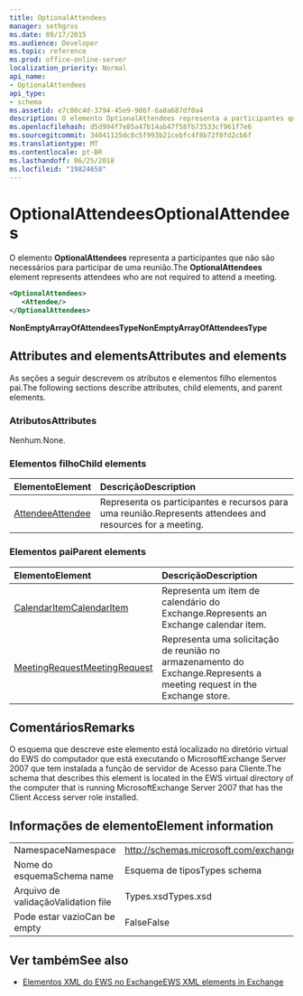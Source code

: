 ```yaml
---
title: OptionalAttendees
manager: sethgros
ms.date: 09/17/2015
ms.audience: Developer
ms.topic: reference
ms.prod: office-online-server
localization_priority: Normal
api_name:
- OptionalAttendees
api_type:
- schema
ms.assetid: e7c80c4d-3794-45e9-986f-6a8a687df0a4
description: O elemento OptionalAttendees representa a participantes que não são necessários para participar de uma reunião.
ms.openlocfilehash: d5d994f7e85a47b14ab47f58fb73533cf961f7e6
ms.sourcegitcommit: 34041125dc8c5f993b21cebfc4f8b72f0fd2cb6f
ms.translationtype: MT
ms.contentlocale: pt-BR
ms.lasthandoff: 06/25/2018
ms.locfileid: "19824658"
---
```

# <a name="optionalattendees"></a><span data-ttu-id="ec2e3-103">OptionalAttendees</span><span class="sxs-lookup"><span data-stu-id="ec2e3-103">OptionalAttendees</span></span>

<span data-ttu-id="ec2e3-104">O elemento **OptionalAttendees** representa a participantes que não são necessários para participar de uma reunião.</span><span class="sxs-lookup"><span data-stu-id="ec2e3-104">The **OptionalAttendees** element represents attendees who are not required to attend a meeting.</span></span> 
  
```xml
<OptionalAttendees>
   <Attendee/>
</OptionalAttendees>
```

 <span data-ttu-id="ec2e3-105">**NonEmptyArrayOfAttendeesType**</span><span class="sxs-lookup"><span data-stu-id="ec2e3-105">**NonEmptyArrayOfAttendeesType**</span></span>
## <a name="attributes-and-elements"></a><span data-ttu-id="ec2e3-106">Attributes and elements</span><span class="sxs-lookup"><span data-stu-id="ec2e3-106">Attributes and elements</span></span>

<span data-ttu-id="ec2e3-107">As seções a seguir descrevem os atributos e elementos filho elementos pai.</span><span class="sxs-lookup"><span data-stu-id="ec2e3-107">The following sections describe attributes, child elements, and parent elements.</span></span>
  
### <a name="attributes"></a><span data-ttu-id="ec2e3-108">Atributos</span><span class="sxs-lookup"><span data-stu-id="ec2e3-108">Attributes</span></span>

<span data-ttu-id="ec2e3-109">Nenhum.</span><span class="sxs-lookup"><span data-stu-id="ec2e3-109">None.</span></span>
  
### <a name="child-elements"></a><span data-ttu-id="ec2e3-110">Elementos filho</span><span class="sxs-lookup"><span data-stu-id="ec2e3-110">Child elements</span></span>

|<span data-ttu-id="ec2e3-111">**Elemento**</span><span class="sxs-lookup"><span data-stu-id="ec2e3-111">**Element**</span></span>|<span data-ttu-id="ec2e3-112">**Descrição**</span><span class="sxs-lookup"><span data-stu-id="ec2e3-112">**Description**</span></span>|
|:-----|:-----|
|[<span data-ttu-id="ec2e3-113">Attendee</span><span class="sxs-lookup"><span data-stu-id="ec2e3-113">Attendee</span></span>](attendee.md) <br/> |<span data-ttu-id="ec2e3-114">Representa os participantes e recursos para uma reunião.</span><span class="sxs-lookup"><span data-stu-id="ec2e3-114">Represents attendees and resources for a meeting.</span></span>  <br/> |
   
### <a name="parent-elements"></a><span data-ttu-id="ec2e3-115">Elementos pai</span><span class="sxs-lookup"><span data-stu-id="ec2e3-115">Parent elements</span></span>

|<span data-ttu-id="ec2e3-116">**Elemento**</span><span class="sxs-lookup"><span data-stu-id="ec2e3-116">**Element**</span></span>|<span data-ttu-id="ec2e3-117">**Descrição**</span><span class="sxs-lookup"><span data-stu-id="ec2e3-117">**Description**</span></span>|
|:-----|:-----|
|[<span data-ttu-id="ec2e3-118">CalendarItem</span><span class="sxs-lookup"><span data-stu-id="ec2e3-118">CalendarItem</span></span>](calendaritem.md) <br/> |<span data-ttu-id="ec2e3-119">Representa um item de calendário do Exchange.</span><span class="sxs-lookup"><span data-stu-id="ec2e3-119">Represents an Exchange calendar item.</span></span>  <br/> |
|[<span data-ttu-id="ec2e3-120">MeetingRequest</span><span class="sxs-lookup"><span data-stu-id="ec2e3-120">MeetingRequest</span></span>](meetingrequest.md) <br/> |<span data-ttu-id="ec2e3-121">Representa uma solicitação de reunião no armazenamento do Exchange.</span><span class="sxs-lookup"><span data-stu-id="ec2e3-121">Represents a meeting request in the Exchange store.</span></span>  <br/> |
   
## <a name="remarks"></a><span data-ttu-id="ec2e3-122">Comentários</span><span class="sxs-lookup"><span data-stu-id="ec2e3-122">Remarks</span></span>

<span data-ttu-id="ec2e3-123">O esquema que descreve este elemento está localizado no diretório virtual do EWS do computador que está executando o MicrosoftExchange Server 2007 que tem instalada a função de servidor de Acesso para Cliente.</span><span class="sxs-lookup"><span data-stu-id="ec2e3-123">The schema that describes this element is located in the EWS virtual directory of the computer that is running MicrosoftExchange Server 2007 that has the Client Access server role installed.</span></span>
  
## <a name="element-information"></a><span data-ttu-id="ec2e3-124">Informações de elemento</span><span class="sxs-lookup"><span data-stu-id="ec2e3-124">Element information</span></span>

|||
|:-----|:-----|
|<span data-ttu-id="ec2e3-125">Namespace</span><span class="sxs-lookup"><span data-stu-id="ec2e3-125">Namespace</span></span>  <br/> |http://schemas.microsoft.com/exchange/services/2006/types  <br/> |
|<span data-ttu-id="ec2e3-126">Nome do esquema</span><span class="sxs-lookup"><span data-stu-id="ec2e3-126">Schema name</span></span>  <br/> |<span data-ttu-id="ec2e3-127">Esquema de tipos</span><span class="sxs-lookup"><span data-stu-id="ec2e3-127">Types schema</span></span>  <br/> |
|<span data-ttu-id="ec2e3-128">Arquivo de validação</span><span class="sxs-lookup"><span data-stu-id="ec2e3-128">Validation file</span></span>  <br/> |<span data-ttu-id="ec2e3-129">Types.xsd</span><span class="sxs-lookup"><span data-stu-id="ec2e3-129">Types.xsd</span></span>  <br/> |
|<span data-ttu-id="ec2e3-130">Pode estar vazio</span><span class="sxs-lookup"><span data-stu-id="ec2e3-130">Can be empty</span></span>  <br/> |<span data-ttu-id="ec2e3-131">False</span><span class="sxs-lookup"><span data-stu-id="ec2e3-131">False</span></span>  <br/> |
   
## <a name="see-also"></a><span data-ttu-id="ec2e3-132">Ver também</span><span class="sxs-lookup"><span data-stu-id="ec2e3-132">See also</span></span>



- [<span data-ttu-id="ec2e3-133">Elementos XML do EWS no Exchange</span><span class="sxs-lookup"><span data-stu-id="ec2e3-133">EWS XML elements in Exchange</span></span>](ews-xml-elements-in-exchange.md)

